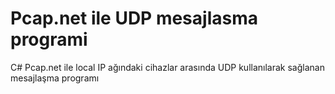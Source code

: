 # Pcap.net ile UDP mesajlasma programi
 C# Pcap.net ile local IP ağındaki cihazlar arasında UDP kullanılarak sağlanan mesajlaşma programı
